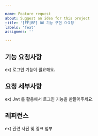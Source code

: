 ```yaml
---

name: Feature request
about: Suggest an idea for this project
title: '[FE|BE] 00 기능 구현 요요청'
labels: 'feat'
assignees: ''

---
```


## 기능 요청사항

ex) 로그인 기능이 필요해요.

## 요청 세부사항

ex) Jwt 를 활용해서 로그인 기능을 만들어주세요.

## 레퍼런스

ex) 관련 사진 및 링크 첨부

